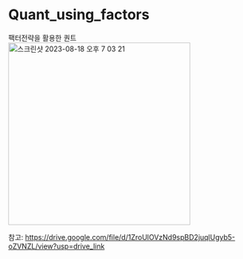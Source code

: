 # Quant_using_factors
팩터전략을 활용한 퀀트
<img width="365" alt="스크린샷 2023-08-18 오후 7 03 21" src="https://github.com/Neoteny-human/Quant_using_factors/assets/101853792/08bba189-49b1-429a-8a63-a626f7e5e451">

참고:
https://drive.google.com/file/d/1ZroUlOVzNd9spBD2juqlUgyb5-oZVNZL/view?usp=drive_link
